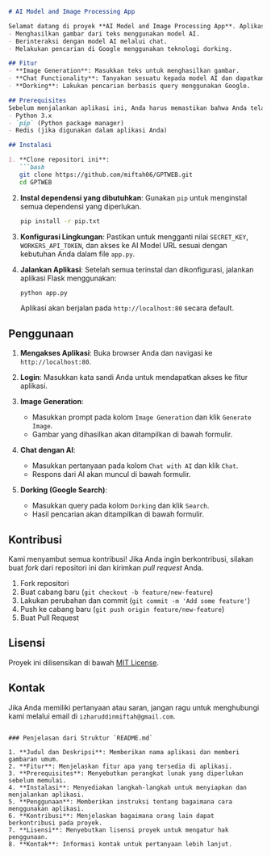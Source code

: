 ```markdown
# AI Model and Image Processing App

Selamat datang di proyek **AI Model and Image Processing App**. Aplikasi ini memungkinkan pengguna untuk:
- Menghasilkan gambar dari teks menggunakan model AI.
- Berinteraksi dengan model AI melalui chat.
- Melakukan pencarian di Google menggunakan teknologi dorking.

## Fitur
- **Image Generation**: Masukkan teks untuk menghasilkan gambar.
- **Chat Functionality**: Tanyakan sesuatu kepada model AI dan dapatkan respons.
- **Dorking**: Lakukan pencarian berbasis query menggunakan Google.

## Prerequisites
Sebelum menjalankan aplikasi ini, Anda harus memastikan bahwa Anda telah menginstal yang berikut:
- Python 3.x
- `pip` (Python package manager)
- Redis (jika digunakan dalam aplikasi Anda)

## Instalasi

1. **Clone repositori ini**:
   ```bash
   git clone https://github.com/miftah06/GPTWEB.git
   cd GPTWEB
   ```

2. **Instal dependensi yang dibutuhkan**:
   Gunakan `pip` untuk menginstal semua dependensi yang diperlukan.
   ```bash
   pip install -r pip.txt
   ```

3. **Konfigurasi Lingkungan**:
   Pastikan untuk mengganti nilai `SECRET_KEY`, `WORKERS_API_TOKEN`, dan akses ke AI Model URL sesuai dengan kebutuhan Anda dalam file `app.py`.

4. **Jalankan Aplikasi**:
   Setelah semua terinstal dan dikonfigurasi, jalankan aplikasi Flask menggunakan:
   ```bash
   python app.py
   ```
   Aplikasi akan berjalan pada `http://localhost:80` secara default.

## Penggunaan

1. **Mengakses Aplikasi**:
   Buka browser Anda dan navigasi ke `http://localhost:80`.
   
2. **Login**:
   Masukkan kata sandi Anda untuk mendapatkan akses ke fitur aplikasi.

3. **Image Generation**:
   - Masukkan prompt pada kolom `Image Generation` dan klik `Generate Image`.
   - Gambar yang dihasilkan akan ditampilkan di bawah formulir.

4. **Chat dengan AI**:
   - Masukkan pertanyaan pada kolom `Chat with AI` dan klik `Chat`.
   - Respons dari AI akan muncul di bawah formulir.

5. **Dorking (Google Search)**:
   - Masukkan query pada kolom `Dorking` dan klik `Search`.
   - Hasil pencarian akan ditampilkan di bawah formulir.

## Kontribusi
Kami menyambut semua kontribusi! Jika Anda ingin berkontribusi, silakan buat *fork* dari repositori ini dan kirimkan *pull request* Anda.

1. Fork repositori
2. Buat cabang baru (`git checkout -b feature/new-feature`)
3. Lakukan perubahan dan commit (`git commit -m 'Add some feature'`)
4. Push ke cabang baru (`git push origin feature/new-feature`)
5. Buat Pull Request

## Lisensi
Proyek ini dilisensikan di bawah [MIT License](LICENSE).

## Kontak
Jika Anda memiliki pertanyaan atau saran, jangan ragu untuk menghubungi kami melalui email di `izharuddinmiftah@gmail.com`.
```

### Penjelasan dari Struktur `README.md`

1. **Judul dan Deskripsi**: Memberikan nama aplikasi dan memberi gambaran umum.
2. **Fitur**: Menjelaskan fitur apa yang tersedia di aplikasi.
3. **Prerequisites**: Menyebutkan perangkat lunak yang diperlukan sebelum memulai.
4. **Instalasi**: Menyediakan langkah-langkah untuk menyiapkan dan menjalankan aplikasi.
5. **Penggunaan**: Memberikan instruksi tentang bagaimana cara menggunakan aplikasi.
6. **Kontribusi**: Menjelaskan bagaimana orang lain dapat berkontribusi pada proyek.
7. **Lisensi**: Menyebutkan lisensi proyek untuk mengatur hak penggunaan.
8. **Kontak**: Informasi kontak untuk pertanyaan lebih lanjut.